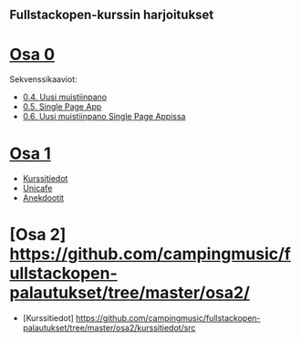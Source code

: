 ## Fullstackopen-kurssin harjoitukset
# [Osa 0](https://github.com/campingmusic/fullstackopen-palautukset/tree/master/osa0)
  Sekvenssikaaviot:
  * [0.4. Uusi muistiinpano](https://github.com/campingmusic/fullstackopen-palautukset/blob/master/osa0/uusi-muistiinpano.png)
  * [0.5. Single Page App](https://github.com/campingmusic/fullstackopen-palautukset/blob/master/osa0/single-page-app.png)
  * [0.6. Uusi muistiinpano Single Page Appissa](https://github.com/campingmusic/fullstackopen-palautukset/blob/master/osa0/single-page-app-uusi-muistiinpano.png)
# [Osa 1](https://github.com/campingmusic/fullstackopen-palautukset/tree/master/osa1)
  * [Kurssitiedot](https://github.com/campingmusic/fullstackopen-palautukset/tree/master/osa1/kurssitiedot)
  * [Unicafe](https://github.com/campingmusic/fullstackopen-palautukset/tree/master/osa1/unicafe)
  * [Anekdootit](https://github.com/campingmusic/fullstackopen-palautukset/tree/master/osa1/anekdootit)
# [Osa 2] https://github.com/campingmusic/fullstackopen-palautukset/tree/master/osa2/
  * [Kurssitiedot] https://github.com/campingmusic/fullstackopen-palautukset/tree/master/osa2/kurssitiedot/src
